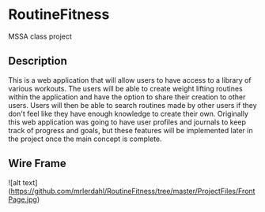 # RoutineFitness
MSSA class project

## Description
This is a web application that will allow users to have access to a library of various workouts. The users will be able to create weight lifting routines within the application and have the option to share their creation to other users. Users will then be able to search routines made by other users if they don't feel like they have enough knowledge to create their own. Originally this web application was going to have user profiles and journals to keep track of progress and goals, but these features will be implemented later in the project once the main concept is complete.

## Wire Frame
![alt text] (https://github.com/mrlerdahl/RoutineFitness/tree/master/ProjectFiles/FrontPage.jpg)
